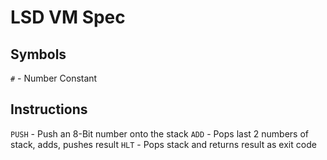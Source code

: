 # LSD VM Spec

## Symbols 

`#`       - Number Constant 

## Instructions 

`PUSH`    - Push an 8-Bit number onto the stack
`ADD`     - Pops last 2 numbers of stack, adds, pushes result
`HLT`     - Pops stack and returns result as exit code